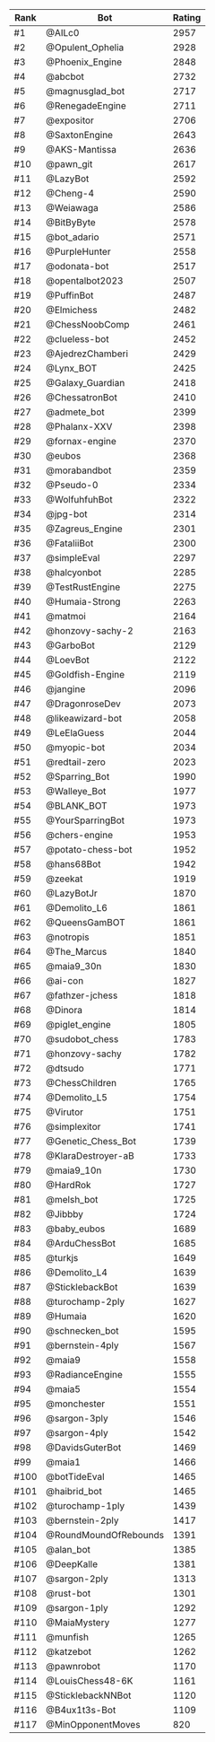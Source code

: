 Rank|Bot|Rating
---|---|---
#1|@AILc0|2957
#2|@Opulent_Ophelia|2928
#3|@Phoenix_Engine|2848
#4|@abcbot|2732
#5|@magnusglad_bot|2717
#6|@RenegadeEngine|2711
#7|@expositor|2706
#8|@SaxtonEngine|2643
#9|@AKS-Mantissa|2636
#10|@pawn_git|2617
#11|@LazyBot|2592
#12|@Cheng-4|2590
#13|@Weiawaga|2586
#14|@BitByByte|2578
#15|@bot_adario|2571
#16|@PurpleHunter|2558
#17|@odonata-bot|2517
#18|@opentalbot2023|2507
#19|@PuffinBot|2487
#20|@Elmichess|2482
#21|@ChessNoobComp|2461
#22|@clueless-bot|2452
#23|@AjedrezChamberi|2429
#24|@Lynx_BOT|2425
#25|@Galaxy_Guardian|2418
#26|@ChessatronBot|2410
#27|@admete_bot|2399
#28|@Phalanx-XXV|2398
#29|@fornax-engine|2370
#30|@eubos|2368
#31|@morabandbot|2359
#32|@Pseudo-0|2334
#33|@WolfuhfuhBot|2322
#34|@jpg-bot|2314
#35|@Zagreus_Engine|2301
#36|@FataliiBot|2300
#37|@simpleEval|2297
#38|@halcyonbot|2285
#39|@TestRustEngine|2275
#40|@Humaia-Strong|2263
#41|@matmoi|2164
#42|@honzovy-sachy-2|2163
#43|@GarboBot|2129
#44|@LoevBot|2122
#45|@Goldfish-Engine|2119
#46|@jangine|2096
#47|@DragonroseDev|2073
#48|@likeawizard-bot|2058
#49|@LeElaGuess|2044
#50|@myopic-bot|2034
#51|@redtail-zero|2023
#52|@Sparring_Bot|1990
#53|@Walleye_Bot|1977
#54|@BLANK_BOT|1973
#55|@YourSparringBot|1973
#56|@chers-engine|1953
#57|@potato-chess-bot|1952
#58|@hans68Bot|1942
#59|@zeekat|1919
#60|@LazyBotJr|1870
#61|@Demolito_L6|1861
#62|@QueensGamBOT|1861
#63|@notropis|1851
#64|@The_Marcus|1840
#65|@maia9_30n|1830
#66|@ai-con|1827
#67|@fathzer-jchess|1818
#68|@Dinora|1814
#69|@piglet_engine|1805
#70|@sudobot_chess|1783
#71|@honzovy-sachy|1782
#72|@dtsudo|1771
#73|@ChessChildren|1765
#74|@Demolito_L5|1754
#75|@Virutor|1751
#76|@simplexitor|1741
#77|@Genetic_Chess_Bot|1739
#78|@KlaraDestroyer-aB|1733
#79|@maia9_10n|1730
#80|@HardRok|1727
#81|@melsh_bot|1725
#82|@Jibbby|1724
#83|@baby_eubos|1689
#84|@ArduChessBot|1685
#85|@turkjs|1649
#86|@Demolito_L4|1639
#87|@SticklebackBot|1639
#88|@turochamp-2ply|1627
#89|@Humaia|1620
#90|@schnecken_bot|1595
#91|@bernstein-4ply|1567
#92|@maia9|1558
#93|@RadianceEngine|1555
#94|@maia5|1554
#95|@monchester|1551
#96|@sargon-3ply|1546
#97|@sargon-4ply|1542
#98|@DavidsGuterBot|1469
#99|@maia1|1466
#100|@botTideEval|1465
#101|@haibrid_bot|1465
#102|@turochamp-1ply|1439
#103|@bernstein-2ply|1417
#104|@RoundMoundOfRebounds|1391
#105|@alan_bot|1385
#106|@DeepKalle|1381
#107|@sargon-2ply|1313
#108|@rust-bot|1301
#109|@sargon-1ply|1292
#110|@MaiaMystery|1277
#111|@munfish|1265
#112|@katzebot|1262
#113|@pawnrobot|1170
#114|@LouisChess48-6K|1161
#115|@SticklebackNNBot|1120
#116|@B4ux1t3s-Bot|1109
#117|@MinOpponentMoves|820
